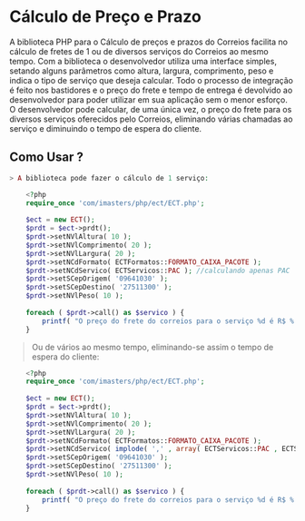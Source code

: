 Cálculo de Preço e Prazo
========================

A biblioteca PHP para o Cálculo de preços e prazos do Correios facilita no cálculo de fretes de 1 ou de diversos serviços do Correios ao mesmo tempo.
Com a biblioteca o desenvolvedor utiliza uma interface simples, setando alguns parâmetros como altura, largura, comprimento, peso e indica o tipo de serviço que deseja calcular.
Todo o processo de integração é feito nos bastidores e o preço do frete e tempo de entrega é devolvido ao desenvolvedor para poder utilizar em sua aplicação sem o menor esforço.
O desenvolvedor pode calcular, de uma única vez, o preço do frete para os diversos serviços oferecidos pelo Correios, eliminando várias chamadas ao serviço e diminuindo o tempo de espera do cliente.

Como Usar ?
-----------
```php
> A biblioteca pode fazer o cálculo de 1 serviço:

	<?php
	require_once 'com/imasters/php/ect/ECT.php';
	
	$ect = new ECT();
	$prdt = $ect->prdt();
	$prdt->setNVlAltura( 10 );
	$prdt->setNVlComprimento( 20 );
	$prdt->setNVlLargura( 20 );
	$prdt->setNCdFormato( ECTFormatos::FORMATO_CAIXA_PACOTE );
	$prdt->setNCdServico( ECTServicos::PAC ); //calculando apenas PAC
	$prdt->setSCepOrigem( '09641030' );
	$prdt->setSCepDestino( '27511300' );
	$prdt->setNVlPeso( 10 );
	
	foreach ( $prdt->call() as $servico ) {
		printf( "O preço do frete do correios para o serviço %d é R$ %.02f\n" , $servico->Codigo , $servico->Valor );
	}
```
> Ou de vários ao mesmo tempo, eliminando-se assim o tempo de espera do cliente:
```php	
	<?php
	require_once 'com/imasters/php/ect/ECT.php';
	
	$ect = new ECT();
	$prdt = $ect->prdt();
	$prdt->setNVlAltura( 10 );
	$prdt->setNVlComprimento( 20 );
	$prdt->setNVlLargura( 20 );
	$prdt->setNCdFormato( ECTFormatos::FORMATO_CAIXA_PACOTE );
	$prdt->setNCdServico( implode( ',' , array( ECTServicos::PAC , ECTServicos::SEDEX ) ) );
	$prdt->setSCepOrigem( '09641030' );
	$prdt->setSCepDestino( '27511300' );
	$prdt->setNVlPeso( 10 );
	
	foreach ( $prdt->call() as $servico ) {
		printf( "O preço do frete do correios para o serviço %d é R$ %.02f\n" , $servico->Codigo , $servico->Valor );
	}
```
